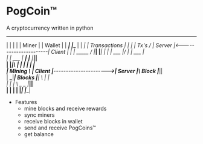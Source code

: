 # PogCoin™

A cryptocurrency written in python
 ________________________                         _________________________
|                         |                       |                        |
|         Miner           |                       |         Wallet         |
|                _________|                       |__________              |
|              _|         |      Transactions     |          |             |
|        Tx's / | Server  |<----------------------|  Client  |             |
|    _____  /   |_________|                       |__________|             | 
|   | ___ |/              |                       |                    ___ |   
|   | ___ |      _________|                       |__________         |___||   
|   |_____|\    |         |                       |          |         _|_ |                 
|     Mining \  | Client  |---------------------->|  Server  |\ Block |___||        
|             \_|_________|        Blocks         |__________| \       _|_ |     
|                         |                       |             \ _ _ |___||       
|                         |                       |                        |
|_________________________|                       |________________________|

- Features
  - mine blocks and receive rewards
  - sync miners
  - receive blocks in wallet
  - send and receive PogCoins™
  - get balance
  
